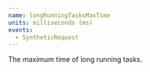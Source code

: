 ```yaml
---
name: longRunningTasksMaxTime
units: milliseconds (ms)
events:
  - SyntheticRequest
---
```


The maximum time of long running tasks.